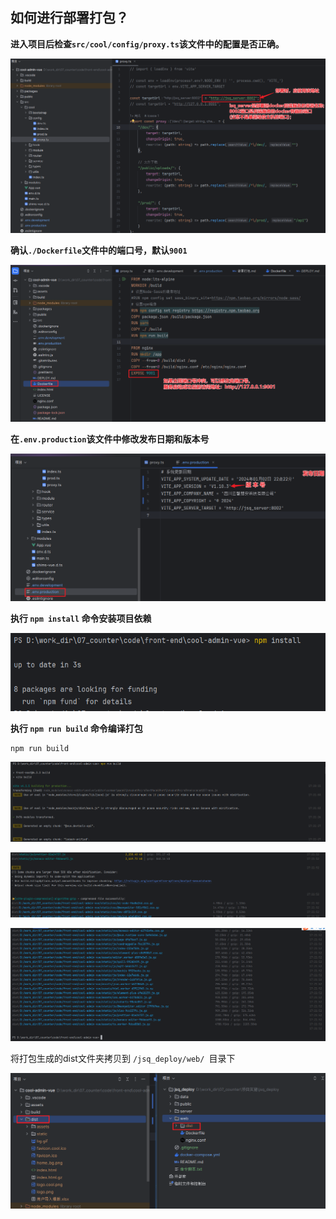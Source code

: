 ## 如何进行部署打包？

**进入项目后检查`src/cool/config/proxy.ts`该文件中的配置是否正确。**

![image-20240102171431915](./assets/image-20240102171431915.png)



**确认`./Dockerfile`文件中的端口号，默认`9001`**

![image-20240102190519641](./assets/image-20240102190519641.png)



**在`.env.production`该文件中修改发布日期和版本号**

![image-20240102171708010](./assets/image-20240102171708010.png)



**执行 `npm install` 命令安装项目依赖**

<img src="./assets/image-20240102171839891.png" alt="image-20240102171839891" style="margin-left: 0;" />



**执行 `npm run build` 命令编译打包**

```
npm run build
```

![image-20240102172354840](./assets/image-20240102172354840.png)

![image-20240102172439131](./assets/image-20240102172439131.png)

![image-20240102172307650](./assets/image-20240102172307650.png)



将打包生成的dist文件夹拷贝到 `/jsq_deploy/web/ `目录下

<img src="./assets/image-20240102172711325.png" alt="image-20240102172711325" style="margin-left: 0;" />



